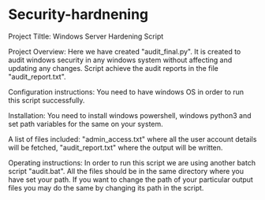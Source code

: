 # Security-hardnening
Project Tiltle: Windows Server Hardening Script

Project Overview: Here we have created "audit_final.py". It is created to audit windows security in any windows system without affecting and updating any changes. Script achieve the audit reports in the file "audit_report.txt".

Configuration instructions: You need to have windows OS in order to run this script successfully.

Installation: You need to install windows powershell, windows python3 and set path variables for the same on your system.

A list of files included: "admin_access.txt" where all the user account details will be fetched, "audit_report.txt" where the output will be written.

Operating instructions: In order to run this script we are using another batch script "audit.bat". All the files should be in the same directory where you have set your path. If you want to change the path of your particular output files you may do the same by changing its path in the script.

